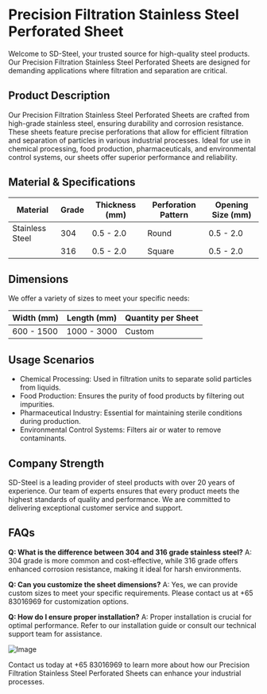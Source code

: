 # Precision Filtration Stainless Steel Perforated Sheet

Welcome to SD-Steel, your trusted source for high-quality steel products. Our Precision Filtration Stainless Steel Perforated Sheets are designed for demanding applications where filtration and separation are critical.

## Product Description
Our Precision Filtration Stainless Steel Perforated Sheets are crafted from high-grade stainless steel, ensuring durability and corrosion resistance. These sheets feature precise perforations that allow for efficient filtration and separation of particles in various industrial processes. Ideal for use in chemical processing, food production, pharmaceuticals, and environmental control systems, our sheets offer superior performance and reliability.

## Material & Specifications

| **Material**        | **Grade**   | **Thickness (mm)** | **Perforation Pattern** | **Opening Size (mm)** |
|---------------------|-------------|--------------------|-------------------------|-----------------------|
| Stainless Steel     | 304         | 0.5 - 2.0          | Round                   | 0.5 - 2.0             |
|                     | 316         | 0.5 - 2.0          | Square                  | 0.5 - 2.0             |

## Dimensions
We offer a variety of sizes to meet your specific needs:

| **Width (mm)** | **Length (mm)** | **Quantity per Sheet** |
|----------------|-----------------|-----------------------|
| 600 - 1500     | 1000 - 3000     | Custom                 |

## Usage Scenarios
- Chemical Processing: Used in filtration units to separate solid particles from liquids.
- Food Production: Ensures the purity of food products by filtering out impurities.
- Pharmaceutical Industry: Essential for maintaining sterile conditions during production.
- Environmental Control Systems: Filters air or water to remove contaminants.

## Company Strength
SD-Steel is a leading provider of steel products with over 20 years of experience. Our team of experts ensures that every product meets the highest standards of quality and performance. We are committed to delivering exceptional customer service and support.

## FAQs
**Q: What is the difference between 304 and 316 grade stainless steel?**
A: 304 grade is more common and cost-effective, while 316 grade offers enhanced corrosion resistance, making it ideal for harsh environments.

**Q: Can you customize the sheet dimensions?**
A: Yes, we can provide custom sizes to meet your specific requirements. Please contact us at +65 83016969 for customization options.

**Q: How do I ensure proper installation?**
A: Proper installation is crucial for optimal performance. Refer to our installation guide or consult our technical support team for assistance.

![Image](https://github.com/user-attachments/assets/2567258e-e124-4816-932d-1809bd27ef0b)

Contact us today at +65 83016969 to learn more about how our Precision Filtration Stainless Steel Perforated Sheets can enhance your industrial processes.